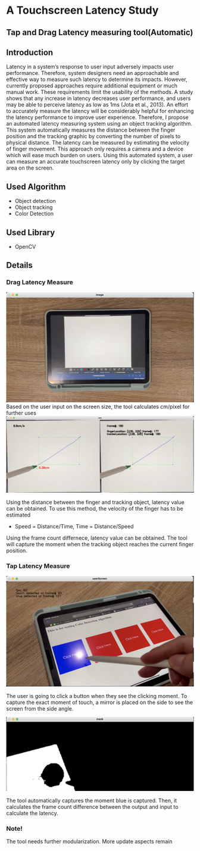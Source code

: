 # A Touchscreen Latency Study
## Tap and Drag Latency measuring tool(Automatic)


## Introduction

Latency in a system’s response to user input adversely impacts user performance.
Therefore, system designers need an approachable and effective way to measure such latency to determine its impacts.
However, currently proposed approaches require additional equipment or much manual work.
These requirements limit the usability of the methods.
A study shows that any increase in latency decreases user performance, and users may be able to perceive latency as low as 1ms (Jota et al., 2013).
An effort to accurately measure the latency will be considerably helpful for enhancing the latency performance to improve user experience.
Therefore, I propose an automated latency measuring system using an object tracking algorithm.
This system automatically measures the distance between the finger position and the tracking graphic by converting the number of pixels to physical distance.
The latency can be measured by estimating the velocity of finger movement.
This approach only requires a camera and a device which will ease much burden on users.
Using this automated system, a user can measure an accurate touchscreen latency only by clicking the target area on the screen.


## Used Algorithm
- Object detection
- Object tracking
- Color Detection


## Used Library
- OpenCV

## Details

### Drag Latency Measure

<img src = "img/screen_size_select.png">
Based on the user input on the screen size, the tool calculates cm/pixel for further uses


<img src = "img/drag_result.png" >

Using the distance between the finger and tracking object, latency value can be obtained.
To use this method, the velocity of the finger has to be estimated
- Speed = Distance/Time, Time = Distance/Speed

Using the frame count differnece, latency value can be obtained.
The tool will capture the moment when the tracking object reaches the current finger position.


### Tap Latency Measure

<img src = "img/tap_userInput.png" >

The user is going to click a button when they see the clicking moment.
To capture the exact moment of touch, a mirror is placed on the side to see the screen from the side angle.

<img src = "img/tap_mask.png" >

The tool automatically captures the moment blue is captured.
Then, it calculates the frame count difference between the output and input to calculate the latency.

### Note!
The tool needs further modularization.
More update aspects remain